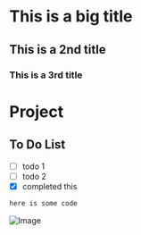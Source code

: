 # This is a big title
## This is a 2nd title
### This is a 3rd title

# Project

## To Do List
- [ ] todo 1
- [ ] todo 2
- [x] completed this

```ruby
here is some code
```

![Image](https://lucid.app/publicSegments/view/549dcc6d-b3a7-4b9a-bf49-e0d2cf0aac6c/image.png)


